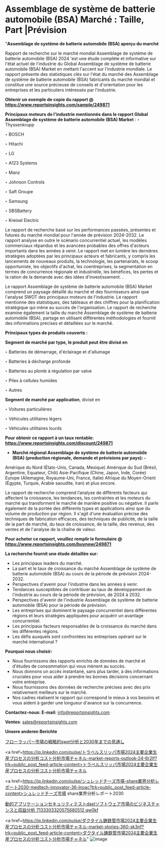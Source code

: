 # Assemblage de système de batterie automobile (BSA) Marché : Taille, Part |Prévision

"<strong>Assemblage de système de batterie automobile (BSA) aperçu du marché</strong>

Rapport de recherche sur le marché mondial Assemblage de système de batterie automobile (BSA) 2024 'est une étude complète et informative sur l'état actuel de l'industrie du Global Assemblage de système de batterie automobile (BSA) Market en mettant l'accent sur l'industrie mondiale. Le rapport présente des statistiques clés sur l'état du marché des Assemblage de système de batterie automobile (BSA) fabricants du marché mondial et constitue une source précieuse de conseils et d'orientation pour les entreprises et les particuliers intéressés par l'industrie.

<strong>Obtenir un exemple de copie du rapport @ <a href=https://www.reportsinsights.com/sample/249871>https://www.reportsinsights.com/sample/249871</a></strong>

<strong>Principaux moteurs de l'industrie mentionnés dans le rapport Global Assemblage de système de batterie automobile (BSA) Market</strong> :
‣ Thyssenkrupp

‣ BOSCH

‣ Hitachi

‣ LG

‣ A123 Systems

‣ Manz

‣ Johnson Controls

‣ Saft Groupe

‣ Samsung

‣ SBSBattery

‣ Kreisel Electric

Le rapport de recherche basé sur les performances passées, présentes et futures du marché mondial pour l'année de prévision 2024-2032. Le rapport analyse en outre le scénario concurrentiel actuel, les modèles commerciaux répandus et les avancées probables des offres d'acteurs importants dans les années à venir. Le rapport met en lumière les dernières stratégies adoptées par les principaux acteurs et fabricants, y compris les lancements de nouveaux produits, la technologie, les partenariats, le scoop opportuniste, les objectifs d'achat, les coentreprises, la segmentation en termes de concurrence régionale et industrielle, les bénéfices, les pertes et la ration de la demande avec des idées d'investissement. .

Le rapport Assemblage de système de batterie automobile (BSA) Market comprend un paysage détaillé du marché et des fournisseurs ainsi que l'analyse SWOT des principaux moteurs de l'industrie. Le rapport mentionne des statistiques, des tableaux et des chiffres pour la planification stratégique qui mène au succès de l'organisation. Le rapport de recherche examine également la taille du marché Assemblage de système de batterie automobile (BSA), partage en utilisant différentes méthodologies et fournit des informations précises et détaillées sur le marché.

<strong>Principaux types de produits couverts :</strong>

<strong>Segment de marché par type, le produit peut être divisé en</strong>

‣ Batteries de démarrage, d'éclairage et d'allumage

‣ Batteries à décharge profonde

‣ Batteries au plomb à régulation par valve

‣ Piles à cellules humides

‣ Autres

<strong>Segment de marché par application</strong>, divisé en

‣ Voitures particulières

‣ Véhicules utilitaires légers

‣ Véhicules utilitaires lourds

<strong>Pour obtenir ce rapport à un taux rentable: <a href=https://www.reportsinsights.com/discount/249871>https://www.reportsinsights.com/discount/249871</a></strong>
<ul>
  <li><strong>Marché régional Assemblage de système de batterie automobile (BSA) (production régionale, demande et prévisions par pays): -</strong></li>
</ul>
Amérique du Nord (États-Unis, Canada, Mexique)
Amérique du Sud (Brésil, Argentine, Equateur, Chili)
Asie-Pacifique (Chine, Japon, Inde, Corée)
Europe (Allemagne, Royaume-Uni, France, Italie)
Afrique du Moyen-Orient (Égypte, Turquie, Arabie saoudite, Iran) et plus encore.

Le rapport de recherche comprend l’analyse de différents facteurs qui affectent la croissance, les tendances, les contraintes et les moteurs du marché qui transforment le marché de manière positive ou négative. Il parle également de la portée des différents types et applications ainsi que du volume de production par région. Il s'agit d'une évaluation précise des techniques de fabrication efficaces, des techniques de publicité, de la taille de la part de marché, du taux de croissance, de la taille, des revenus, des ventes et de l'analyse de la chaîne de valeur.

<strong>Pour acheter ce rapport, veuillez remplir le formulaire @   <a href=https://www.reportsinsights.com/buynow/249871>https://www.reportsinsights.com/buynow/249871</a></strong>

<strong>La recherche fournit une étude détaillée sur:</strong>
<ul>
  <li>Les principaux leaders du marché.</li>
  <li>La part et le taux de croissance du marché Assemblage de système de batterie automobile (BSA) au cours de la période de prévision 2024-2032.</li>
  <li>Perspectives d'avenir pour l'industrie dans les années à venir.</li>
  <li>Tendances susceptibles de contribuer au taux de développement de l'industrie au cours de la période de prévision, de 2024 à 2032.</li>
  <li>Perspectives d'avenir de l'industrie Assemblage de système de batterie automobile (BSA) pour la période de prévision.</li>
  <li>Les entreprises qui dominent le paysage concurrentiel dans différentes régions et leurs stratégies appliquées pour acquérir un avantage concurrentiel.</li>
  <li>Les principaux facteurs responsables de la croissance du marché dans les différentes régions.</li>
  <li>Les défis auxquels sont confrontées les entreprises opérant sur le marché international ?</li>
</ul>
<strong>Pourquoi nous choisir:</strong>
<ul>
  <li>Nous fournissons des rapports enrichis de données de marché et d'études de consommation qui vous mènent au succès.</li>
  <li>Nous donnons un accès instantané, sans plus tarder, à des informations cruciales pour vous aider à prendre les bonnes décisions concernant votre entreprise.</li>
  <li>Nous fournissons des données de recherche précises avec des prix relativement meilleurs sur le marché.</li>
  <li>Nos cadres réalisent le rapport qui correspond le mieux à vos besoins et vous aident à garder une longueur d'avance sur la concurrence.</li>
</ul>
<strong>Contactez-nous:
</strong><strong>E-mail:</strong> <a href=mailto:info@reportsinsights.com>info@reportsinsights.com</a>

<strong>Ventes</strong>: <a href=mailto:sales@reportsinsights.com>sales@reportsinsights.com</a>

<strong>Unsere anderen Berichte</strong>

<a href=https://www.linkedin.com/pulse/フローラッパー市場の戦略的swot分析と2030年までの見通し-reports-insights-expert-96vdf/>フローラッパー市場の戦略的swot分析と2030年までの見通し</a>

<a href=https://jp.linkedin.com/pulse/トラベルスリッパ市場2024主要企業生産プロセスの分析コスト分析市場チャネル-market-reports-outlook-24-6r2lf?trk=public_post_feed-article-content>トラベルスリッパ市場2024主要企業生産プロセスの分析コスト分析市場チャネル</a>

<a href=https://jp.linkedin.com/pulse/シュレッドチーズ市場-share業界分析レポート2030-medtech-innovator-36-lnoac?trk=public_post_feed-article-content>シュレッドチーズ市場 share業界分析レポート2030</a>

<a href=https://www.linkedin.com/pulse/動的アプリケーションセキュリティテストdastソフトウェア市場のビジネスチャンスと収益分析-7133303320575680512-qw0kf/>動的アプリケーションセキュリティテストdastソフトウェア市場のビジネスチャンスと収益分析 7133303320575680512 qw0kf</a>

<a href=https://jp.linkedin.com/pulse/ダクタイル鋳鉄管市場2024主要企業生産プロセスの分析コスト分析市場チャネル-market-stories-360-sk3nf?trk=public_post_feed-article-content>ダクタイル鋳鉄管市場2024主要企業生産プロセスの分析コスト分析市場チャネル</a>"
![image](https://github.com/daminid12/RIreport/assets/158430485/831c05f8-c0fe-4a6b-b2f3-19b467d38e0a)
